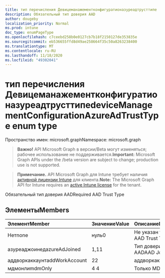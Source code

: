 ```yaml
---
title: тип перечисления Девицеманажементконфигуратионазуреадтрусттипе
description: Обязательный тип доверия AAD
author: dougeby
localization_priority: Normal
ms.prod: intune
doc_type: enumPageType
ms.openlocfilehash: c7ceebd258b0e0127cb7b18f2150127de353835e
ms.sourcegitcommit: eb536655ffd8d49ae258664f35c50a8263238400
ms.translationtype: MT
ms.contentlocale: ru-RU
ms.lasthandoff: 11/18/2020
ms.locfileid: "49302041"
---
```

# <a name="devicemanagementconfigurationazureadtrusttype-enum-type"></a><span data-ttu-id="2f8dc-103">тип перечисления Девицеманажементконфигуратионазуреадтрусттипе</span><span class="sxs-lookup"><span data-stu-id="2f8dc-103">deviceManagementConfigurationAzureAdTrustType enum type</span></span>

<span data-ttu-id="2f8dc-104">Пространство имен: microsoft.graph</span><span class="sxs-lookup"><span data-stu-id="2f8dc-104">Namespace: microsoft.graph</span></span>

> <span data-ttu-id="2f8dc-105">**Важно!** API Microsoft Graph в версии/Beta могут изменяться; рабочее использование не поддерживается.</span><span class="sxs-lookup"><span data-stu-id="2f8dc-105">**Important:** Microsoft Graph APIs under the /beta version are subject to change; production use is not supported.</span></span>

> <span data-ttu-id="2f8dc-106">**Примечание.** API Microsoft Graph для Intune требует наличия [активной лицензии Intune](https://go.microsoft.com/fwlink/?linkid=839381) для клиента.</span><span class="sxs-lookup"><span data-stu-id="2f8dc-106">**Note:** The Microsoft Graph API for Intune requires an [active Intune license](https://go.microsoft.com/fwlink/?linkid=839381) for the tenant.</span></span>

<span data-ttu-id="2f8dc-107">Обязательный тип доверия AAD</span><span class="sxs-lookup"><span data-stu-id="2f8dc-107">Required AAD Trust Type</span></span>

## <a name="members"></a><span data-ttu-id="2f8dc-108">Элементы</span><span class="sxs-lookup"><span data-stu-id="2f8dc-108">Members</span></span>
|<span data-ttu-id="2f8dc-109">Элемент</span><span class="sxs-lookup"><span data-stu-id="2f8dc-109">Member</span></span>|<span data-ttu-id="2f8dc-110">Значение</span><span class="sxs-lookup"><span data-stu-id="2f8dc-110">Value</span></span>|<span data-ttu-id="2f8dc-111">Описание</span><span class="sxs-lookup"><span data-stu-id="2f8dc-111">Description</span></span>|
|:---|:---|:---|
|<span data-ttu-id="2f8dc-112">Нет</span><span class="sxs-lookup"><span data-stu-id="2f8dc-112">none</span></span>|<span data-ttu-id="2f8dc-113">нуль</span><span class="sxs-lookup"><span data-stu-id="2f8dc-113">0</span></span>|<span data-ttu-id="2f8dc-114">Не указан тип доверия AAD</span><span class="sxs-lookup"><span data-stu-id="2f8dc-114">No AAD Trust Type specified</span></span>|
|<span data-ttu-id="2f8dc-115">азуреаджоинед</span><span class="sxs-lookup"><span data-stu-id="2f8dc-115">azureAdJoined</span></span>|<span data-ttu-id="2f8dc-116">1,1</span><span class="sxs-lookup"><span data-stu-id="2f8dc-116">1</span></span>|<span data-ttu-id="2f8dc-117">Тип доверия с присоединением AAD</span><span class="sxs-lookup"><span data-stu-id="2f8dc-117">AAD Joined Trust Type</span></span>|
|<span data-ttu-id="2f8dc-118">аддворкаккаунт</span><span class="sxs-lookup"><span data-stu-id="2f8dc-118">addWorkAccount</span></span>|<span data-ttu-id="2f8dc-119">2</span><span class="sxs-lookup"><span data-stu-id="2f8dc-119">2</span></span>|<span data-ttu-id="2f8dc-120">аддворкаккаунт</span><span class="sxs-lookup"><span data-stu-id="2f8dc-120">AddWorkAccount</span></span>|
|<span data-ttu-id="2f8dc-121">мдмонли</span><span class="sxs-lookup"><span data-stu-id="2f8dc-121">mdmOnly</span></span>|<span data-ttu-id="2f8dc-122">4 </span><span class="sxs-lookup"><span data-stu-id="2f8dc-122">4</span></span>|<span data-ttu-id="2f8dc-123">Только MDM</span><span class="sxs-lookup"><span data-stu-id="2f8dc-123">MDM only</span></span>|




